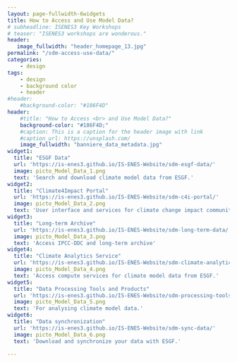 ```yaml
---
layout: page-fullwidth-6widgets
title: How to Access and Use Model Data?
# subheadline: ISENES3 Key Workshops
# teaser: "ISENES3 workshops are wonderous."
header:
   image_fullwidth: "header_homepage_13.jpg"
permalink: "/sdm-access-use-data/"
categories:
    - design
tags:
    - design
    - background color
    - header
#header:
    #background-color: "#186F4D"
header:
    #title: "How to Access <br> and Use Model Data?"
    background-color: "#186F4D;"
    #caption: This is a caption for the header image with link
    #caption_url: https://unsplash.com/
    image_fullwidth: "banniere_data_metadata.jpg"
widget1:
  title: "ESGF Data"
  url: 'https://is-enes3.github.io/IS-ENES-Website/sdm-esgf-data/'
  image: picto_Model_Data_1.png
  text: 'Search and download climate model data from ESGF.'
widget2:
  title: "Climate4Impact Portal"
  url: 'https://is-enes3.github.io/IS-ENES-Website/sdm-c4i-portal/'
  image: picto_Model_Data_2.png
  text: 'User interface and services for climate change impact community.'
widget3:
  title: "Long-term Archive"
  url: 'https://is-enes3.github.io/IS-ENES-Website/sdm-long-term-data/'
  image: picto_Model_Data_3.png
  text: 'Access IPCC-DDC and long-term archive'
widget4:
  title: "Climate Analytics Service"
  url: 'https://is-enes3.github.io/IS-ENES-Website/sdm-climate-analytics-data/'
  image: picto_Model_Data_4.png
  text: 'Access compute services for climate model data from ESGF.'
widget5:
  title: "Data Processing Tools and Products"
  url: 'https://is-enes3.github.io/IS-ENES-Website/sdm-processing-tools-data/'
  image: picto_Model_Data_5.png
  text: 'For analysing climate model data.'
widget6:
  title: "Data synchronization"
  url: 'https://is-enes3.github.io/IS-ENES-Website/sdm-sync-data/'
  image: picto_Model_Data_6.png
  text: 'Download and synchronize your data with ESGF.'

---
```


